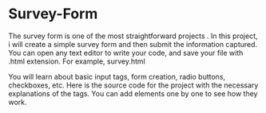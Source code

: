 # Survey-Form
The 
survey form is one of the most
straightforward
projects . 
In this project, i will create 
a simple survey form and
then submit the information captured.
You can open any text editor
to write your code,
and save your file with
.html extension. For example, survey.html

You will learn about basic input tags, form creation, radio buttons, checkboxes, etc.
Here is the source code for the project with the necessary explanations of the tags. You can add elements one by one to see how they work. 
